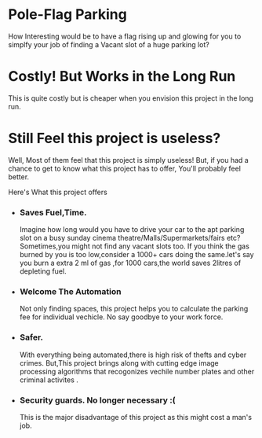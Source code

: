 # Pole-Flag Parking
How Interesting would be to have a flag rising up and glowing for you to simplfy your job of finding a Vacant slot of a huge parking lot? 

# Costly! But Works in the Long Run
This is quite costly but is cheaper when you envision this project in the long run. 
# Still Feel this project is useless?
Well, Most of them feel that this project is simply useless! But, if you had a chance to get to know what this project has to offer, You'll probably feel better.

Here's What this project offers
* ### Saves Fuel,Time.  
     Imagine how long would you have to drive your car to the apt parking slot on a busy sunday cinema theatre/Malls/Supermarkets/fairs etc? Sometimes,you might not find any vacant slots too. If you think the gas burned by you is too low,consider a 1000+ cars doing the same.let's say you burn a extra 2 ml of gas ,for 1000 cars,the world saves 2litres of depleting fuel.
* ### Welcome The Automation
     Not only finding spaces, this project helps you to calculate the parking fee for individual vechicle. No say goodbye to your work force.
 * ### Safer.
      With everything being automated,there is high risk of thefts and cyber crimes. But,This project brings along with cutting edge image processing algorithms that recogonizes vechile number plates and other criminal activites . 
 * ### Security guards. No longer necessary :(
      This is the major disadvantage of this project as this might cost a man's job.
